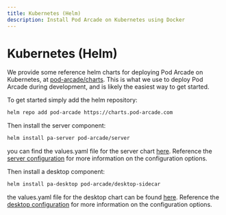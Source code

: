 ```yaml
---
title: Kubernetes (Helm)
description: Install Pod Arcade on Kubernetes using Docker
---
```


# Kubernetes (Helm)

We provide some reference helm charts for deploying Pod Arcade on Kubernetes, at [pod-arcade/charts](https://github.com/pod-arcade/charts). This is what we use to deploy Pod Arcade during development, and is likely the easiest way to get started.

To get started simply add the helm repository:
```bash
helm repo add pod-arcade https://charts.pod-arcade.com
```

Then install the server component:
```bash
helm install pa-server pod-arcade/server
```
you can find the values.yaml file for the server chart [here](https://github.com/pod-arcade/charts/blob/main/charts/server/values.yaml). Reference the [server configuration](../configuration/server.md#server-configuration) for more information on the configuration options.

Then install a desktop component:
```bash
helm install pa-desktop pod-arcade/desktop-sidecar
```
the values.yaml file for the desktop chart can be found [here](https://github.com/pod-arcade/charts/blob/main/charts/desktop-sidecar/values.yaml). Reference the [desktop configuration](../configuration/desktop.md#desktop-configuration) for more information on the configuration options.